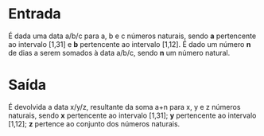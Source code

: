 # Entrada
É dada uma data a/b/c para a, b e c números naturais, sendo **a**  pertencente ao intervalo [1,31] e **b** pertencente ao intervalo [1,12].
É dado um número **n** de dias a serem somados à data a/b/c, sendo **n** um número natural.
# Saída
É devolvida a data x/y/z, resultante da soma a+n para x, y e z números naturais, sendo **x** pertencente ao intervalo [1,31]; **y** pertencente ao intervalo [1,12]; **z** pertence ao conjunto dos números naturais.